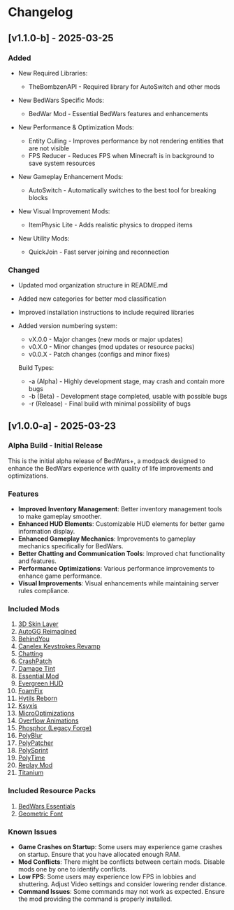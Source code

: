 # Changelog


## [v1.1.0-b] - 2025-03-25
### Added
- New Required Libraries:
  - TheBombzenAPI - Required library for AutoSwitch and other mods

- New BedWars Specific Mods:
  - BedWar Mod - Essential BedWars features and enhancements

- New Performance & Optimization Mods:
  - Entity Culling - Improves performance by not rendering entities that are not visible
  - FPS Reducer - Reduces FPS when Minecraft is in background to save system resources

- New Gameplay Enhancement Mods:
  - AutoSwitch - Automatically switches to the best tool for breaking blocks

- New Visual Improvement Mods:
  - ItemPhysic Lite - Adds realistic physics to dropped items

- New Utility Mods:
  - QuickJoin - Fast server joining and reconnection

### Changed
- Updated mod organization structure in README.md
- Added new categories for better mod classification
- Improved installation instructions to include required libraries
- Added version numbering system:
  - vX.0.0 - Major changes (new mods or major updates)
  - v0.X.0 - Minor changes (mod updates or resource packs)
  - v0.0.X - Patch changes (configs and minor fixes)
  
  Build Types:
  - -a (Alpha) - Highly development stage, may crash and contain more bugs
  - -b (Beta) - Development stage completed, usable with possible bugs
  - -r (Release) - Final build with minimal possibility of bugs

## [v1.0.0-a] - 2025-03-23
### Alpha Build - Initial Release

This is the initial alpha release of BedWars+, a modpack designed to enhance the BedWars experience with quality of life improvements and optimizations.

### Features
- **Improved Inventory Management**: Better inventory management tools to make gameplay smoother.
- **Enhanced HUD Elements**: Customizable HUD elements for better game information display.
- **Enhanced Gameplay Mechanics**: Improvements to gameplay mechanics specifically for BedWars.
- **Better Chatting and Communication Tools**: Improved chat functionality and features.
- **Performance Optimizations**: Various performance improvements to enhance game performance.
- **Visual Improvements**: Visual enhancements while maintaining server rules compliance.

### Included Mods
1. [3D Skin Layer](https://modrinth.com/mod/3dskinlayers)
2. [AutoGG Reimagined](https://modrinth.com/mod/autogg-reimagined)
3. [BehindYou](https://modrinth.com/mod/behindyou)
4. [Canelex Keystrokes Revamp](https://modrinth.com/mod/keystrokes)
5. [Chatting](https://modrinth.com/mod/chatting)
6. [CrashPatch](https://modrinth.com/mod/crashpatch)
7. [Damage Tint](https://modrinth.com/mod/damagetint)
8. [Essential Mod](https://essential.gg/)
9. [Evergreen HUD](https://modrinth.com/mod/evergreenhud)
10. [FoamFix](https://modrinth.com/mod/foamfix)
11. [Hytils Reborn](https://modrinth.com/mod/hytils)
12. [Ksyxis](https://modrinth.com/mod/ksyxis)
13. [MicroOptimizations](https://modrinth.com/mod/microoptimizations)
14. [Overflow Animations](https://modrinth.com/mod/animations)
15. [Phosphor (Legacy Forge)](https://modrinth.com/mod/phosphorlegacyforge)
16. [PolyBlur](https://modrinth.com/mod/polyblur)
17. [PolyPatcher](https://modrinth.com/mod/polypatcher)
18. [PolySprint](https://modrinth.com/mod/polysprint)
19. [PolyTime](https://modrinth.com/mod/polytime)
20. [Replay Mod](https://modrinth.com/mod/replaymod)
21. [Titanium](https://modrinth.com/mod/titaniumod)

### Included Resource Packs
1. [BedWars Essentials](https://modrinth.com/resourcepack/bedwars-essentials)
2. [Geometric Font](https://modrinth.com/resourcepack/geometric-font)

### Known Issues
- **Game Crashes on Startup**: Some users may experience game crashes on startup. Ensure that you have allocated enough RAM.
- **Mod Conflicts**: There might be conflicts between certain mods. Disable mods one by one to identify conflicts.
- **Low FPS**: Some users may experience low FPS in lobbies and shuttering. Adjust Video settings and consider lowering render distance.
- **Command Issues**: Some commands may not work as expected. Ensure the mod providing the command is properly installed.
